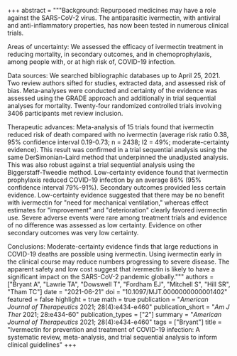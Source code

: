 +++
abstract = """Background: Repurposed medicines may have a role against the SARS-CoV-2 virus. The antiparasitic ivermectin, with antiviral and anti-inflammatory properties, has now been tested in numerous clinical trials.

Areas of uncertainty: We assessed the efficacy of ivermectin treatment in reducing mortality, in secondary outcomes, and in chemoprophylaxis, among people with, or at high risk of, COVID-19 infection.

Data sources: We searched bibliographic databases up to April 25, 2021. Two review authors sifted for studies, extracted data, and assessed risk of bias. Meta-analyses were conducted and certainty of the evidence was assessed using the GRADE approach and additionally in trial sequential analyses for mortality. Twenty-four randomized controlled trials involving 3406 participants met review inclusion.

Therapeutic advances: Meta-analysis of 15 trials found that ivermectin reduced risk of death compared with no ivermectin (average risk ratio 0.38, 95% confidence interval 0.19-0.73; n = 2438; I2 = 49%; moderate-certainty evidence). This result was confirmed in a trial sequential analysis using the same DerSimonian-Laird method that underpinned the unadjusted analysis. This was also robust against a trial sequential analysis using the Biggerstaff-Tweedie method. Low-certainty evidence found that ivermectin prophylaxis reduced COVID-19 infection by an average 86% (95% confidence interval 79%-91%). Secondary outcomes provided less certain evidence. Low-certainty evidence suggested that there may be no benefit with ivermectin for "need for mechanical ventilation," whereas effect estimates for "improvement" and "deterioration" clearly favored ivermectin use. Severe adverse events were rare among treatment trials and evidence of no difference was assessed as low certainty. Evidence on other secondary outcomes was very low certainty.

Conclusions: Moderate-certainty evidence finds that large reductions in COVID-19 deaths are possible using ivermectin. Using ivermectin early in the clinical course may reduce numbers progressing to severe disease. The apparent safety and low cost suggest that ivermectin is likely to have a significant impact on the SARS-CoV-2 pandemic globally."""
authors = ["Bryant A", "Lawrie TA", "Dowswell T", "Fordham EJ", "Mitchell S", "Hill SR", "Tham TC"]
date = "2021-06-21"
doi = "10.1097/MJT.0000000000001402"
featured = false
highlight = true
math = true
publication = "*American Journal of Therapeutics* 2021; 28(4):e434-e460"
publication_short = "*Am J Ther* 2021; 28:e434-60"
publication_types = ["2"]
summary = "*American Journal of Therapeutics* 2021; 28(4):e434-e460"
tags = ["Bryant"]
title = "Ivermectin for prevention and treatment of COVID-19 infection: A systematic review, meta-analysis, and trial sequential analysis to inform clinical guidelines"
+++
